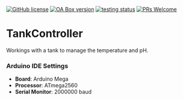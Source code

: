 [![GitHub license](https://img.shields.io/badge/license-MIT-informational.svg)](https://github.com/Open-Acidification/TankController/blob/master/LICENSE)
[![OA Box version](https://img.shields.io/badge/OA%20Box-v0.197-informational.svg)](https://github.com/Open-Acidification/TankController/releases)
[![testing status](https://github.com/PlasmaIntec/Open-Acidification/workflows/test/badge.svg)](https://github.com/Open-Acidification/TankController/actions)
[![PRs Welcome](https://img.shields.io/badge/PRs-welcome-brightgreen.svg)](https://github.com/Open-Acidification/TankController/blob/master/CONTRIBUTING.md)


# TankController

Workings with a tank to manage the temperature and pH.


### Arduino IDE Settings

* __Board__: Arduino Mega
* __Processor__: ATmega2560
* __Serial Monitor__: 2000000 baud
